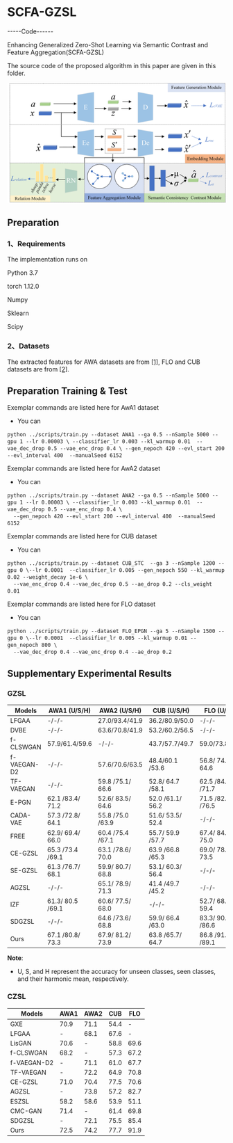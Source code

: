 # SCFA-GZSL
-----Code------

Enhancing Generalized Zero-Shot Learning via Semantic Contrast and Feature Aggregation(SCFA-GZSL)

The source code of the proposed algorithm in this paper are given in this folder.

![image](Fig.1.png)
## Preparation
### 1、Requirements
The implementation runs on

Python 3.7

torch 1.12.0

Numpy

Sklearn

Scipy

### 2、Datasets
The extracted features for AWA datasets are from [[1]](https://www.mpi-inf.mpg.de/departments/computer-vision-and-machine-learning/research/zero-shot-learning/feature-generating-networks-for-zero-shot-learning), FLO and CUB datasets are from [[2]](https://github.com/yunlongyu/EPGN). 

## Preparation Training & Test
Exemplar commands are listed here for AwA1 dataset

+ You can
```
python ../scripts/train.py --dataset AWA1 --ga 0.5 --nSample 5000 --gpu 1 --lr 0.00003 \ --classifier_lr 0.003 --kl_warmup 0.01  --vae_dec_drop 0.5 --vae_enc_drop 0.4 \ --gen_nepoch 420 --evl_start 200 --evl_interval 400  --manualSeed 6152
```
Exemplar commands are listed here for AwA2 dataset

+ You can
```
python ../scripts/train.py --dataset AWA2 --ga 0.5 --nSample 5000 --gpu 1 --lr 0.00003 \ --classifier_lr 0.003 --kl_warmup 0.01  --vae_dec_drop 0.5 --vae_enc_drop 0.4 \
  --gen_nepoch 420 --evl_start 200 --evl_interval 400  --manualSeed 6152
```

Exemplar commands are listed here for CUB dataset

+ You can
```
python ../scripts/train.py --dataset CUB_STC  --ga 3 --nSample 1200 --gpu 0 \--lr 0.0001  --classifier_lr 0.005 --gen_nepoch 550 --kl_warmup 0.02 --weight_decay 1e-6 \
  --vae_enc_drop 0.4 --vae_dec_drop 0.5 --ae_drop 0.2 --cls_weight 0.01
```

Exemplar commands are listed here for FLO dataset

+ You can
```
python ../scripts/train.py --dataset FLO_EPGN --ga 5 --nSample 1500 --gpu 0 \--lr 0.0001  --classifier_lr 0.005 --kl_warmup 0.01 --gen_nepoch 800 \
  --vae_dec_drop 0.4 --vae_enc_drop 0.4 --ae_drop 0.2
```
## Supplementary Experimental Results

### GZSL

| Models       | AWA1 (U/S/H) | AWA2 (U/S/H) | CUB (U/S/H) | FLO (U/S/H) |
|--------------|--------------|--------------|-------------|-------------|
| LFGAA   | -/-/-        | 27.0/93.4/41.9| 36.2/80.9/50.0       | -/-/-    |
| DVBE    | -/-/-        | 63.6/70.8/41.9| 53.2/60.2/56.5| -/-/- |
| f-CLSWGAN| 57.9/61.4/59.6| -/-/-        |  43.7/57.7/49.7| 59.0/73.8/65.6 |
| f-VAEGAN-D2| -/-/-       |  57.6/70.6/63.5| 48.4/60.1 /53.6 |56.8/ 74.9/ 64.6|
| TF-VAEGAN | -/-/-        |  59.8 /75.1/ 66.6| 52.8/ 64.7 /58.1| 62.5 /84.1 /71.7|
| E-PGN    |  62.1 /83.4/ 71.2| 52.6/ 83.5/ 64.6 |52.0 /61.1/ 56.2| 71.5 /82.2 /76.5 |
| CADA-VAE | 57.3 /72.8/ 64.1| 55.8 /75.0 /63.9| 51.6/ 53.5/ 52.4| -/-/- |
| FREE     |  62.9/ 69.4/ 66.0| 60.4 /75.4 /67.1 |55.7/ 59.9 /57.7 |67.4/ 84.5/ 75.0|
| CE-GZSL  | 65.3 /73.4 /69.1|63.1 /78.6/ 70.0 |63.9 /66.8 /65.3 |69.0/ 78.7/ 73.5|
| SE-GZSL | 61.3 /76.7/ 68.1| 59.9/ 80.7/ 68.8| 53.1/ 60.3/ 56.4  | -/-/- | 
| AGZSL    | -/-/- |  65.1/ 78.9/ 71.3| 41.4 /49.7 /45.2|-/-/-|
| IZF      | 61.3/ 80.5 /69.1 |60.6/ 77.5/ 68.0| -/-/-  | 52.7/ 68.0/ 59.4| 
| SDGZSL   | -/-/-        | 64.6 /73.6/ 68.8| 59.9/ 66.4 /63.0 |83.3/ 90.2 /86.6 | 
| Ours    | 67.1 /80.8/ 73.3 |67.9/ 81.2/ 73.9 |63.8 /65.7/ 64.7 |86.8 /91.5 /89.1| 

**Note**: 
- U, S, and H represent the accuracy for unseen classes, seen classes, and their harmonic mean, respectively.
  
### CZSL

| Models | AWA1 | AWA2 | CUB | FLO |
| --- | --- | --- | --- | --- |
| GXE | 70.9 | 71.1 | 54.4 | - |
| LFGAA | - |68.1 | 67.6 | - |
| LisGAN | 70.6 |- | 58.8 | 69.6 |
| f-CLSWGAN | 68.2 |- | 57.3 | 67.2 | 
| f-VAEGAN-D2 | - |71.1 | 61.0 | 67.7 | 
| TF-VAEGAN |- | 72.2 | 64.9 | 70.8 |
| CE-GZSL | 71.0 | 70.4 | 77.5 | 70.6 |
| AGZSL | - |73.8 | 57.2 | 82.7 | 
| ESZSL | 58.2 | 58.6 | 53.9 | 51.1 |
| CMC-GAN | 71.4 |- | 61.4 | 69.8 | 
| SDGZSL | - |72.1 | 75.5 | 85.4 |
| Ours | 72.5 | 74.2 | 77.7 | 91.9 |

